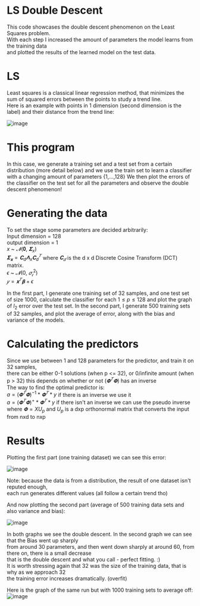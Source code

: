 # LS Double Descent
This code showcases the double descent phenomenon on the Least Squares problem.  
With each step I increased the amount of parameters the model learns from the training data  
and plotted the results of the learned model on the test data.

# LS
Least squares is a classical linear regression method, that minimizes the sum of squared errors
between the points to study a trend line.  
Here is an example with points in 1 dimension (second dimension is the label) and their distance from the trend line:  

![image](https://github.com/Shahar6/DoubleDescent_LS/assets/79195545/ccf01285-c56d-49ab-ad1e-584dd1257fb4)

# This program
In this case, we generate a training set and a test set from a certain distribution (more detail below)
and we use the train set to learn a classifier with a changing amount of parameters {1,...,128}
We then plot the errors of the classifier on the test set for all the parameters and observe the double descent phenomenon!

# Generating the data
To set the stage some parameters are decided arbitrarily:  
Input dimension = 128  
output dimension = 1  
$x$ ~ $𝓝(𝟎,$ $𝚺_x)$  
$𝚺_𝐱 = 𝐂_d𝚲_x𝐂^𝑇_d$ where $𝐂_𝑑$ is the d x d Discrete Cosine Transform (DCT) matrix.  
$ϵ$ ~ $𝓝(0,$ $𝜎^2_𝜖)$  
$𝑦 = 𝐱^𝑇𝛃 + ϵ$

In the first part, I generate one training set of 32 samples, and one test set of size 1000,
calculate the classifier for each $1\le p \le128$ and plot the graph of $l_2$ error over the test set.
In the second part, I generate 500 training sets of 32 samples, and plot the average of error, along with
the bias and variance of the models.

# Calculating the predictors
Since we use between 1 and 128 parameters for the predictor, and train it on 32 samples,  
there can be either 0-1 solutions (when p <= 32), or 0/infinite amount (when p > 32) this depends on whether or not $(𝚽^𝑇𝚽)$ has an inverse  
The way to find the optimal predictor is:  
$a = (𝚽^𝑇𝚽)^{-1} * 𝚽^𝑇 * y$ if there is an inverse we use it  
$a = (𝚽^𝑇𝚽)^+ *𝚽^𝑇 *y$ if there isn't an inverse we can use the pseudo inverse  
where $𝚽=XU_p$ and $U_p$ is a dxp orthonormal matrix that converts the input from nxd to nxp  

# Results
Plotting the first part (one training dataset) we can see this error:

![image](https://github.com/Shahar6/DoubleDescent_LS/assets/79195545/679824f3-8a38-47e9-8613-2cc74d3b0281)
  
Note: because the data is from a distribution, the result of one dataset isn't reputed enough,  
each run generates different values (all follow a certain trend tho)  

And now plotting the second part (average of 500 training data sets and also variance and bias):

![image](https://github.com/Shahar6/DoubleDescent_LS/assets/79195545/d1710b6d-6873-48ba-88d1-9ded7b82d348)

In both graphs we see the double descent. In the second graph we can see that the Bias went up sharply  
from around 30 parameters, and then went down sharply at around 60, from there on, there is a small decrease  
that is the double descent and what you call - perfect fitting. :)  
It is worth stressing again that 32 was the size of the training data, that is why as we approach 32  
the training error increases dramatically. (overfit)

Here is the graph of the same run but with 1000 training sets to average off:  
![image](https://github.com/Shahar6/DoubleDescent_LS/assets/79195545/713aa398-1657-4d35-ab5f-22abac007148)

